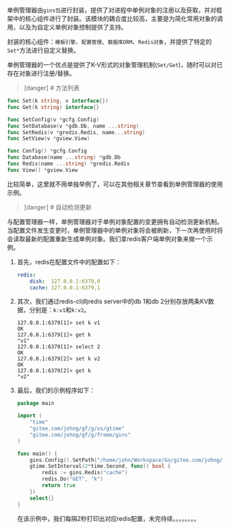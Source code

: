 
单例管理器由```gins包```进行封装，提供了对进程中单例对象的注册以及获取，并对框架中的核心组件进行了封装。该模块的耦合度比较高，主要是为简化常用对象的调用，以及为自定义单例对象控制提供了支持。

封装的核心组件：```模板引擎```、```配置管理```、```数据库ORM```、```Redis对象```，并提供了特定的```Set*```方法进行自定义替换。

单例管理器的一个优点是提供了K-V形式的对象管理机制(```Set/Get```)，随时可以对已存在对象进行注册/替换。

>[danger] # 方法列表

```go
func Set(k string, v interface{})
func Get(k string) interface{}

func SetConfig(v *gcfg.Config)
func SetDatabase(v *gdb.Db, name ...string)
func SetRedis(v *gredis.Redis, name...string)
func SetView(v *gview.View)

func Config() *gcfg.Config
func Database(name ...string) *gdb.Db
func Redis(name ...string) *gredis.Redis
func View() *gview.View
```

比较简单，这里就不用单独举例了，可以在其他相关章节查看到单例管理器的使用示例。

>[danger] # 自动检测更新

与配置管理器一样，单例管理器对于单例对象配置的变更拥有自动检测更新机制。当配置文件发生变更时，单例管理器中的单例对象将会被刷新，下一次再使用时将会读取最新的配置重新生成单例对象。我们拿redis客户端单例对象来做一个示例。

1. 首先，redis在配置文件中的配置如下：
    ```yml
    redis:
        disk:  127.0.0.1:6379,0
        cache: 127.0.0.1:6379,1
    ```
1. 其次，我们通过redis-cli向redis server中的db 1和db 2分别存放两条KV数据，分别是：```k:v1```和```k:v2```。
    ```shell
    127.0.0.1:6379[1]> set k v1
    OK
    127.0.0.1:6379[1]> get k
    "v1"
    127.0.0.1:6379[1]> select 2
    OK
    127.0.0.1:6379[2]> set k v2
    OK
    127.0.0.1:6379[2]> get k
    "v2"
    ```
1. 最后，我们的示例程序如下：
    ```go
    package main

    import (
        "time"
        "gitee.com/johng/gf/g/os/gtime"
        "gitee.com/johng/gf/g/frame/gins"
    )

    func main() {
        gins.Config().SetPath("/home/john/Workspace/Go/gitee.com/johng/gf/geg/frame")
        gtime.SetInterval(2*time.Second, func() bool {
            redis := gins.Redis("cache")
            redis.Do("GET", "k")
            return true
        })
        select{}
    }
    ```
    在该示例中，我们每隔2秒打印出对应redis配置，未完待续。。。。。。。。
